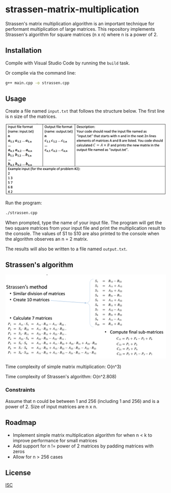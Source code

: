 # strassen-matrix-multiplication

Strassen's matrix multiplication algorithm is an important technique for performant multiplication of large matrices. This repository implements Strassen's algorithm for square matrices (n x n) where n is a power of 2.

## Installation

Compile with Visual Studio Code by running the `build` task.

Or complie via the command line:
```bash
g++ main.cpp -o strassen.cpp
```

## Usage

Create a file named `input.txt` that follows the structure below. The first line is n size of the matrices.

![](/sample-input.png)

Run the program:
```bash
./strassen.cpp
```

When prompted, type the name of your input file. The program will get the two square matrices from your input file and print the multiplication result to the console. The values of S1 to S10 are also printed to the console when the algorithm observes an n = 2 matrix.

The results will also be written to a file named `output.txt`.

## Strassen's algorithm

![](/strassen-steps.png)

Time complexity of simple matrix multiplication: O(n^3)

Time complexity of Strassen's algorithm: O(n^2.808)

### Constraints
Assume that n could be between 1 and 256 (including 1 and 256) and is a power of 2. Size of input matrices are n x n.

## Roadmap
- Implement simple matrix multiplication algorithm for when n < k to improve performance for small matrices
- Add support for n != power of 2 matrices by padding matrices with zeros
- Allow for n > 256 cases

## License
[ISC](https://choosealicense.com/licenses/isc/)

